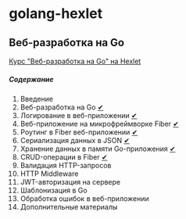 # golang-hexlet

## Веб-разработка на Go

[Курс "Веб-разработка на Go" на Hexlet](https://ru.hexlet.io/courses/go-web-development)

##### Содержание

1. Введение
2. Веб-разработка на Go [✔](go-web-development/2/)
3. Логирование в веб-приложении [✔](go-web-development/3/)
4. Веб-приложение на микрофреймворке Fiber [✔](go-web-development/4/)
5. Роутинг в Fiber веб-приложении [✔](go-web-development/5/)
6. Сериализация данных в JSON [✔](go-web-development/6/)
7. Хранение данных в памяти Go-приложения [✔](go-web-development/7/)
8. CRUD-операции в Fiber [✔](go-web-development/8/)
9. Валидация HTTP-запросов
10. HTTP Middleware
11. JWT-авторизация на сервере
12. Шаблонизация в Go
13. Обработка ошибок в веб-приложении
14. Дополнительные материалы
